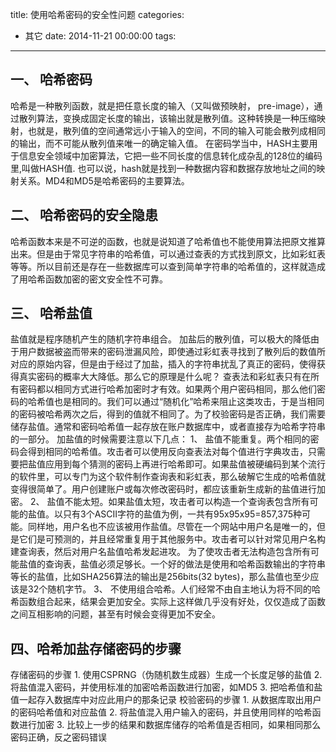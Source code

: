 title: 使用哈希密码的安全性问题
categories:
  - 其它
date: 2014-11-21 00:00:00
tags:
---

## 一、 哈希密码
哈希是一种散列函数，就是把任意长度的输入（又叫做预映射， pre-image），通过散列算法，变换成固定长度的输出，该输出就是散列值。这种转换是一种压缩映射，也就是，散列值的空间通常远小于输入的空间，不同的输入可能会散列成相同的输出，而不可能从散列值来唯一的确定输入值。
在密码学当中，HASH主要用于信息安全领域中加密算法，它把一些不同长度的信息转化成杂乱的128位的编码里,叫做HASH值. 也可以说，hash就是找到一种数据内容和数据存放地址之间的映射关系。MD4和MD5是哈希密码的主要算法。
<!--more-->
## 二、 哈希密码的安全隐患
哈希函数本来是不可逆的函数，也就是说知道了哈希值也不能使用算法把原文推算出来。但是由于常见字符串的哈希值，可以通过查表的方式找到原文，比如彩虹表等等。所以目前还是存在一些数据库可以查到简单字符串的哈希值的，这样就造成了用哈希函数加密的密文安全性不可靠。

## 三、 哈希盐值
盐值就是程序随机产生的随机字符串组合。
加盐后的散列值，可以极大的降低由于用户数据被盗而带来的密码泄漏风险，即使通过彩虹表寻找到了散列后的数值所对应的原始内容，但是由于经过了加盐，插入的字符串扰乱了真正的密码，使得获得真实密码的概率大大降低。那么它的原理是什么呢？
查表法和彩虹表只有在所有密码都以相同方式进行哈希加密时才有效。如果两个用户密码相同，那么他们密码的哈希值也是相同的。我们可以通过“随机化”哈希来阻止这类攻击，于是当相同的密码被哈希两次之后，得到的值就不相同了。为了校验密码是否正确，我们需要储存盐值。通常和密码哈希值一起存放在账户数据库中，或者直接存为哈希字符串的一部分。
加盐值的时候需要注意以下几点：
1、 盐值不能重复。两个相同的密码会得到相同的哈希值。攻击者可以使用反向查表法对每个值进行字典攻击，只需要把盐值应用到每个猜测的密码上再进行哈希即可。如果盐值被硬编码到某个流行的软件里，可以专门为这个软件制作查询表和彩虹表，那么破解它生成的哈希值就变得很简单了。用户创建账户或每次修改密码时，都应该重新生成新的盐值进行加密。
2、 盐值不能太短。如果盐值太短，攻击者可以构造一个查询表包含所有可能的盐值。以只有3个ASCII字符的盐值为例，一共有95x95x95=857,375种可能。同样地，用户名也不应该被用作盐值。尽管在一个网站中用户名是唯一的，但是它们是可预测的，并且经常重复用于其他服务中。攻击者可以针对常见用户名构建查询表，然后对用户名盐值哈希发起进攻。
为了使攻击者无法构造包含所有可能盐值的查询表，盐值必须足够长。一个好的做法是使用和哈希函数输出的字符串等长的盐值，比如SHA256算法的输出是256bits(32 bytes)，那么盐值也至少应该是32个随机字节。
3、 不使用组合哈希。人们经常不由自主地认为将不同的哈希函数组合起来，结果会更加安全。实际上这样做几乎没有好处，仅仅造成了函数之间互相影响的问题，甚至有时候会变得更加不安全。
## 四、哈希加盐存储密码的步骤

存储密码的步骤
1\. 使用CSPRNG（伪随机数生成器）生成一个长度足够的盐值
2\. 将盐值混入密码，并使用标准的加密哈希函数进行加密，如MD5
3\. 把哈希值和盐值一起存入数据库中对应此用户的那条记录
校验密码的步骤
1\. 从数据库取出用户的密码哈希值和对应盐值
2\. 将盐值混入用户输入的密码，并且使用同样的哈希函数进行加密
3\. 比较上一步的结果和数据库储存的哈希值是否相同，如果相同那么密码正确，反之密码错误